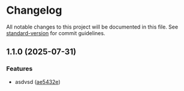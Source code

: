 # Changelog

All notable changes to this project will be documented in this file. See [standard-version](https://github.com/conventional-changelog/standard-version) for commit guidelines.

## 1.1.0 (2025-07-31)

### Features

- asdvsd ([ae5432e](https://github.com/zhoock/smolyanoe-chuchelko/commit/ae5432e51f354e567dbacf0f045d491529204fce))
